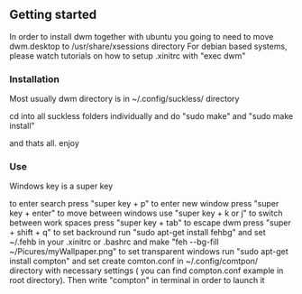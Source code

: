 ## Getting started

In order to install dwm together with ubuntu you going to need to move dwm.desktop to /usr/share/xsessions directory
For debian based systems, please watch tutorials on how to setup .xinitrc with "exec dwm"
### Installation

Most usually dwm directory is in ~/.config/suckless/ directory

cd into all suckless folders individually and do "sudo make" and "sudo make install"

and thats all. enjoy

### Use

Windows key is a super key

to enter search press "super key + p"
to enter new window press "super key + enter"
to move between windows use "super key + k or j"
to switch between work spaces press "super key + tab"
to escape dwm press "super + shift + q"
to set backround run "sudo apt-get install fehbg" and set ~/.fehb in your .xinitrc or .bashrc and make "feh --bg-fill ~/Picures/myWallpaper.png"
to set transparent windows run "sudo apt-get install compton" and set create comton.conf in ~/.config/comtpon/ directory with necessary settings ( you can find compton.conf example in root directory). Then write "compton" in terminal in order to launch it 
